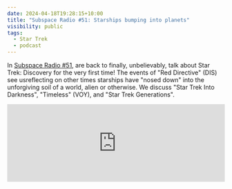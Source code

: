 ```yaml
---
date: 2024-04-18T19:28:15+10:00
title: "Subspace Radio #51: Starships bumping into planets"
visibility: public
tags:
  - Star Trek
  - podcast
---
```


In [Subspace Radio #51](https://www.subspace.fm/episodes/episode-51-starships-bumping-into-planets-dis-5x01-red-directive-dis-5x02-under-the-twin-moons), are back to finally, unbelievably, talk about Star Trek: Discovery for the very first time! The events of "Red Directive" (DIS) see usreflecting on other times starships have "nosed down" into the unforgiving soil of a world, alien or otherwise. We discuss "Star Trek Into Darkness", "Timeless" (VOY), and "Star Trek Generations".

<iframe width="100%" height="180" frameborder="no" scrolling="no" seamless="" src="https://share.transistor.fm/e/37773313"></iframe>
